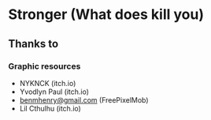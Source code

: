# Stronger (What does kill you)

## Thanks to

### Graphic resources

- NYKNCK (itch.io)
- Yvodlyn Paul (itch.io)
- benmhenry@gmail.com (FreePixelMob)
- Lil Cthulhu (itch.io)
